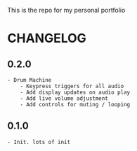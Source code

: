 This is the repo for my personal portfolio

# CHANGELOG

## 0.2.0
	- Drum Machine
		- Keypress triggers for all audio
		- Add display updates on audio play
		- Add live volume adjustment
		- Add controls for muting / looping

## 0.1.0
	- Init. lots of init
